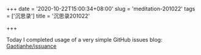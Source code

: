 +++
date = '2020-10-22T15:00:34+08:00'
slug = 'meditation-201022'
tags = ['沉思录']
title = '沉思录201022'

+++

Today I completed usage of a very simple GitHub issues blog: [Gaotianhe/issuance](https://github.com/Gaotianhe/issuance)
